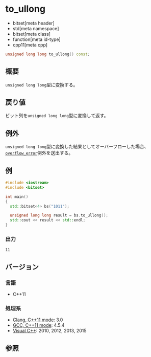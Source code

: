 # to_ullong
* bitset[meta header]
* std[meta namespace]
* bitset[meta class]
* function[meta id-type]
* cpp11[meta cpp]

```cpp
unsigned long long to_ullong() const;
```

## 概要
`unsigned long long`型に変換する。


## 戻り値
ビット列を`unsigned long long`型に変換して返す。


## 例外
`unsigned long long`型に変換した結果としてオーバーフローした場合、[`overflow_error`](/reference/stdexcept.md)例外を送出する。


## 例
```cpp example
#include <iostream>
#include <bitset>

int main()
{
  std::bitset<4> bs("1011");

  unsigned long long result = bs.to_ullong();
  std::cout << result << std::endl;
}
```

### 出力
```
11
```

## バージョン
### 言語
- C++11


### 処理系
- [Clang, C++11 mode](/implementation.md#clang): 3.0
- [GCC, C++11 mode](/implementation.md#gcc): 4.5.4
- [Visual C++](/implementation.md#visual_cpp): 2010, 2012, 2013, 2015


## 参照

